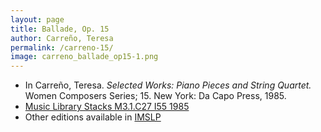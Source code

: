 ```yaml
---
layout: page
title: Ballade, Op. 15
author: Carreño, Teresa
permalink: /carreno-15/
image: carreno_ballade_op15-1.png
---
```


- In Carreño, Teresa. *Selected Works: Piano Pieces and String Quartet.* Women Composers Series; 15. New York: Da Capo Press, 1985.
- <a href="https://tufts-primo.hosted.exlibrisgroup.com/permalink/f/bnf7qa/01TUN_ALMA21106777390003851" target="_blank">Music Library Stacks M3.1.C27 I55 1985</a>
- Other editions available in <a href="https://imslp.org/wiki/Ballada%2C_Op.15_(Carre%C3%B1o%2C_Teresa)" target="_blank">IMSLP</a>
